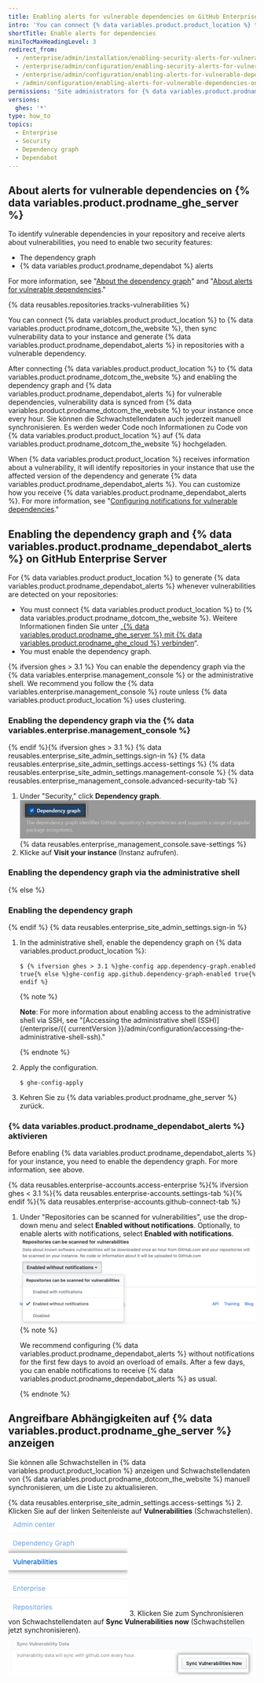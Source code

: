 ```yaml
---
title: Enabling alerts for vulnerable dependencies on GitHub Enterprise Server
intro: 'You can connect {% data variables.product.product_location %} to {% data variables.product.prodname_ghe_cloud %} and enable the dependency graph and {% ifversion ghes %}{% data variables.product.prodname_dependabot %}{% else %}security{% endif %} alerts in repositories in your instance.'
shortTitle: Enable alerts for dependencies
miniTocMaxHeadingLevel: 3
redirect_from:
  - /enterprise/admin/installation/enabling-security-alerts-for-vulnerable-dependencies-on-github-enterprise-server
  - /enterprise/admin/configuration/enabling-security-alerts-for-vulnerable-dependencies-on-github-enterprise-server
  - /enterprise/admin/configuration/enabling-alerts-for-vulnerable-dependencies-on-github-enterprise-server
  - /admin/configuration/enabling-alerts-for-vulnerable-dependencies-on-github-enterprise-server
permissions: 'Site administrators for {% data variables.product.prodname_ghe_server %} who are also owners of the connected {% data variables.product.prodname_ghe_cloud %} organization or enterprise account can enable the dependency graph and {% data variables.product.prodname_dependabot %} alerts on {% data variables.product.prodname_ghe_server %}.'
versions:
  ghes: '*'
type: how_to
topics:
  - Enterprise
  - Security
  - Dependency graph
  - Dependabot
---
```


## About alerts for vulnerable dependencies on {% data variables.product.prodname_ghe_server %}

To identify vulnerable dependencies in your repository and receive alerts about vulnerabilities, you need to enable two security features:
- The dependency graph
- {% data variables.product.prodname_dependabot %} alerts

For more information, see "[About the dependency graph](/github/visualizing-repository-data-with-graphs/about-the-dependency-graph)" and "[About alerts for vulnerable dependencies](/github/managing-security-vulnerabilities/about-alerts-for-vulnerable-dependencies)."

{% data reusables.repositories.tracks-vulnerabilities %}

You can connect {% data variables.product.product_location %} to {% data variables.product.prodname_dotcom_the_website %}, then sync vulnerability data to your instance and generate {% data variables.product.prodname_dependabot_alerts %} in repositories with a vulnerable dependency.

After connecting {% data variables.product.product_location %} to {% data variables.product.prodname_dotcom_the_website %} and enabling the dependency graph and {% data variables.product.prodname_dependabot_alerts %} for vulnerable dependencies, vulnerability data is synced from {% data variables.product.prodname_dotcom_the_website %} to your instance once every hour. Sie können die Schwachstellendaten auch jederzeit manuell synchronisieren. Es werden weder Code noch Informationen zu Code von {% data variables.product.product_location %} auf {% data variables.product.prodname_dotcom_the_website %} hochgeladen.

When {% data variables.product.product_location %} receives information about a vulnerability, it will identify repositories in your instance that use the affected version of the dependency and generate {% data variables.product.prodname_dependabot_alerts %}. You can customize how you receive {% data variables.product.prodname_dependabot_alerts %}. For more information, see "[Configuring notifications for vulnerable dependencies](/github/managing-security-vulnerabilities/configuring-notifications-for-vulnerable-dependencies/#configuring-notifications-for-dependabot-alerts)."

## Enabling the dependency graph and {% data variables.product.prodname_dependabot_alerts %} on GitHub Enterprise Server

For {% data variables.product.product_location %} to generate {% data variables.product.prodname_dependabot_alerts %} whenever vulnerabilities are detected on your repositories:
-  You must connect {% data variables.product.product_location %} to {% data variables.product.prodname_dotcom_the_website %}. Weitere Informationen finden Sie unter „[{% data variables.product.prodname_ghe_server %} mit {% data variables.product.prodname_ghe_cloud %} verbinden](/admin/guides/installation/connecting-github-enterprise-server-to-github-enterprise-cloud)“.
-  You must enable the dependency graph.

{% ifversion ghes > 3.1 %}
You can enable the dependency graph via the {% data variables.enterprise.management_console %} or the administrative shell. We recommend you follow the {% data variables.enterprise.management_console %} route unless {% data variables.product.product_location %} uses clustering.

### Enabling the dependency graph via the {% data variables.enterprise.management_console %}
{% endif %}{% ifversion ghes > 3.1 %}
{% data reusables.enterprise_site_admin_settings.sign-in %}
{% data reusables.enterprise_site_admin_settings.access-settings %}
{% data reusables.enterprise_site_admin_settings.management-console %}
{% data reusables.enterprise_management_console.advanced-security-tab %}
1. Under "Security," click **Dependency graph**. ![Checkbox to enable or disable the dependency graph](/assets/images/enterprise/3.2/management-console/enable-dependency-graph-checkbox.png)
{% data reusables.enterprise_management_console.save-settings %}
1. Klicke auf **Visit your instance** (Instanz aufrufen).

### Enabling the dependency graph via the administrative shell
{% else %}
### Enabling the dependency graph
{% endif %}
{% data reusables.enterprise_site_admin_settings.sign-in %}
1. In the administrative shell, enable the dependency graph on {% data variables.product.product_location %}:
    ``` shell
    $ {% ifversion ghes > 3.1 %}ghe-config app.dependency-graph.enabled true{% else %}ghe-config app.github.dependency-graph-enabled true{% endif %}
    ```
   {% note %}

   **Note**: For more information about enabling access to the administrative shell via SSH, see "[Accessing the administrative shell (SSH)](/enterprise/{{ currentVersion }}/admin/configuration/accessing-the-administrative-shell-ssh)."

   {% endnote %}
1. Apply the configuration.
    ```shell
    $ ghe-config-apply
    ```
1. Kehren Sie zu {% data variables.product.prodname_ghe_server %} zurück.

### {% data variables.product.prodname_dependabot_alerts %} aktivieren

Before enabling {% data variables.product.prodname_dependabot_alerts %} for your instance, you need to enable the dependency graph. For more information, see above.

{% data reusables.enterprise-accounts.access-enterprise %}{% ifversion ghes < 3.1 %}{% data reusables.enterprise-accounts.settings-tab %}{% endif %}{% data reusables.enterprise-accounts.github-connect-tab %}
1. Under "Repositories can be scanned for vulnerabilities", use the drop-down menu and select **Enabled without notifications**. Optionally, to enable alerts with notifications, select **Enabled with notifications**. ![Dropdownmenü zum Aktivieren der Überprüfung von Repositorys auf Schwachstellen](/assets/images/enterprise/site-admin-settings/enable-vulnerability-scanning-in-repositories.png)
   {% note %}

   We recommend configuring {% data variables.product.prodname_dependabot_alerts %} without notifications for the first few days to avoid an overload of emails. After a few days, you can enable notifications to receive {% data variables.product.prodname_dependabot_alerts %} as usual.

   {% endnote %}
## Angreifbare Abhängigkeiten auf {% data variables.product.prodname_ghe_server %} anzeigen

Sie können alle Schwachstellen in {% data variables.product.product_location %} anzeigen und Schwachstellendaten von {% data variables.product.prodname_dotcom_the_website %} manuell synchronisieren, um die Liste zu aktualisieren.

{% data reusables.enterprise_site_admin_settings.access-settings %}
2. Klicken Sie auf der linken Seitenleiste auf **Vulnerabilities** (Schwachstellen). ![Registerkarte „Vulnerabilities“ (Schwachstellen) auf der Seitenleiste für Websiteadministratoren](/assets/images/enterprise/business-accounts/vulnerabilities-tab.png)
3. Klicken Sie zum Synchronisieren von Schwachstellendaten auf **Sync Vulnerabilities now** (Schwachstellen jetzt synchronisieren). ![Schaltfläche „Sync vulnerabilities now“ (Schwachstellen jetzt synchronisieren)](/assets/images/enterprise/site-admin-settings/sync-vulnerabilities-button.png)
